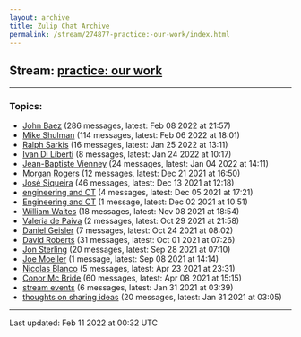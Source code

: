 ```yaml
---
layout: archive
title: Zulip Chat Archive
permalink: /stream/274877-practice:-our-work/index.html
---
```


## Stream: [practice: our work](https://mattecapu.github.io/ct-zulip-archive/stream/274877-practice:-our-work/index.html)
---

### Topics:

* [John Baez](topic/John.20Baez.html) (286 messages, latest: Feb 08 2022 at 21:57)
* [Mike Shulman](topic/Mike.20Shulman.html) (114 messages, latest: Feb 06 2022 at 18:01)
* [Ralph Sarkis](topic/Ralph.20Sarkis.html) (16 messages, latest: Jan 25 2022 at 13:11)
* [Ivan Di Liberti](topic/Ivan.20Di.20Liberti.html) (8 messages, latest: Jan 24 2022 at 10:17)
* [Jean-Baptiste Vienney](topic/Jean-Baptiste.20Vienney.html) (24 messages, latest: Jan 04 2022 at 14:11)
* [Morgan Rogers](topic/Morgan.20Rogers.html) (12 messages, latest: Dec 21 2021 at 16:50)
* [José Siqueira](topic/Jos.C3.A9.20Siqueira.html) (46 messages, latest: Dec 13 2021 at 12:18)
* [engineering and CT](topic/engineering.20and.20CT.html) (4 messages, latest: Dec 05 2021 at 17:21)
* [Engineering and CT](topic/Engineering.20and.20CT.html) (1 message, latest: Dec 02 2021 at 10:51)
* [William Waites](topic/William.20Waites.html) (18 messages, latest: Nov 08 2021 at 18:54)
* [Valeria de Paiva](topic/Valeria.20de.20Paiva.html) (2 messages, latest: Oct 29 2021 at 21:58)
* [Daniel Geisler](topic/Daniel.20Geisler.html) (7 messages, latest: Oct 24 2021 at 08:02)
* [David Roberts](topic/David.20Roberts.html) (31 messages, latest: Oct 01 2021 at 07:26)
* [Jon Sterling](topic/Jon.20Sterling.html) (20 messages, latest: Sep 28 2021 at 07:10)
* [Joe Moeller](topic/Joe.20Moeller.html) (1 message, latest: Sep 08 2021 at 14:14)
* [Nicolas Blanco](topic/Nicolas.20Blanco.html) (5 messages, latest: Apr 23 2021 at 23:31)
* [Conor Mc Bride](topic/Conor.20Mc.20Bride.html) (60 messages, latest: Apr 08 2021 at 15:15)
* [stream events](topic/stream.20events.html) (6 messages, latest: Jan 31 2021 at 03:39)
* [thoughts on sharing ideas](topic/thoughts.20on.20sharing.20ideas.html) (20 messages, latest: Jan 31 2021 at 03:05)

<hr><p>Last updated: Feb 11 2022 at 00:32 UTC</p>